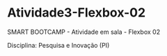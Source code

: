 # Atividade3-Flexbox-02
SMART BOOTCAMP - Atividade em sala - Flexbox 02

Disciplina: Pesquisa e Inovação (PI)
